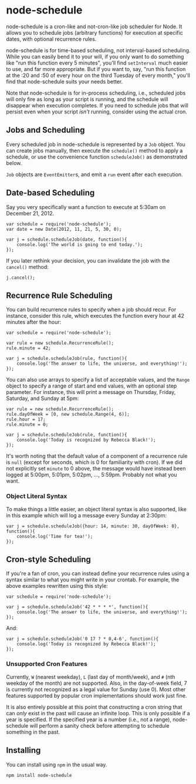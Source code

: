 node-schedule
=============
node-schedule is a cron-like and not-cron-like job scheduler for Node. It allows you to schedule jobs (arbitrary functions) for execution at specific dates, with optional recurrence rules.

node-schedule is for time-based scheduling, not interval-based scheduling. While you can easily bend it to your will, if you only want to do something like "run this function every 5 minutes", you'll find `setInterval` much easier to use, and far more appropriate. But if you want to, say, "run this function at the :20 and :50 of every hour on the third Tuesday of every month," you'll find that node-schedule suits your needs better.

Note that node-schedule is for in-process scheduling, i.e., scheduled jobs will only fire as long as your script is running, and the schedule will disappear when execution completes. If you need to schedule jobs that will persist even when your script *isn't* running, consider using the actual cron.

Jobs and Scheduling
-------------------
Every scheduled job in node-schedule is represented by a `Job` object. You can create jobs manually, then execute the `schedule()` method to apply a schedule, or use the convenience function `scheduleJob()` as demonstrated below.

`Job` objects are `EventEmitter`s, and emit a `run` event after each execution.

Date-based Scheduling
---------------------
Say you very specifically want a function to execute at 5:30am on December 21, 2012.

	var schedule = require('node-schedule');
	var date = new Date(2012, 11, 21, 5, 30, 0);
	
	var j = schedule.scheduleJob(date, function(){
		console.log('The world is going to end today.');
	});

If you later rethink your decision, you can invalidate the job with the `cancel()` method:

	j.cancel();

Recurrence Rule Scheduling
--------------------------
You can build recurrence rules to specify when a job should recur. For instance, consider this rule, which executes the function every hour at 42 minutes after the hour:

	var schedule = require('node-schedule');
	
	var rule = new schedule.RecurrenceRule();
	rule.minute = 42;
	
	var j = schedule.scheduleJob(rule, function(){
		console.log('The answer to life, the universe, and everything!');
	});

You can also use arrays to specify a list of acceptable values, and the `Range` object to specify a range of start and end values, with an optional step parameter. For instance, this will print a message on Thursday, Friday, Saturday, and Sunday at 5pm:

	var rule = new schedule.RecurrenceRule();
	rule.dayOfWeek = [0, new schedule.Range(4, 6)];
	rule.hour = 17;
	rule.minute = 0;
	
	var j = schedule.scheduleJob(rule, function(){
		console.log('Today is recognized by Rebecca Black!');
	});

It's worth noting that the default value of a component of a recurrence rule is `null` (except for seconds, which is 0 for familiarity with cron). If we did not explicitly set `minute` to 0 above, the message would have instead been logged at 5:00pm, 5:01pm, 5:02pm, ..., 5:59pm. Probably not what you want.

### Object Literal Syntax
To make things a little easier, an object literal syntax is also supported, like in this example which will log a message every Sunday at 2:30pm:

	var j = schedule.scheduleJob({hour: 14, minute: 30, dayOfWeek: 0}, function(){
		console.log('Time for tea!');
	});

Cron-style Scheduling
---------------------
If you're a fan of cron, you can instead define your recurrence rules using a syntax similar to what you might write in your crontab. For example, the above examples rewritten using this style:

	var schedule = require('node-schedule');
	
	var j = schedule.scheduleJob('42 * * * *', function(){
		console.log('The answer to life, the universe, and everything!');
	});
	
And:

	var j = schedule.scheduleJob('0 17 ? * 0,4-6', function(){
		console.log('Today is recognized by Rebecca Black!');
	});

### Unsupported Cron Features
Currently, `W` (nearest weekday), `L` (last day of month/week), and `#` (nth weekday of the month) are not supported. Also, in the day-of-week field, 7 is currently not recognized as a legal value for Sunday (use 0). Most other features supported by popular cron implementations should work just fine.

It is also entirely possible at this point that constructing a cron string that can *only* exist in the past will cause an infinite loop. This is only possible if a year is specified. If the specified year is a number (i.e., not a range), node-schedule will perform a sanity check before attempting to schedule something in the past.

Installing
----------
You can install using `npm` in the usual way.

	npm install node-schedule
